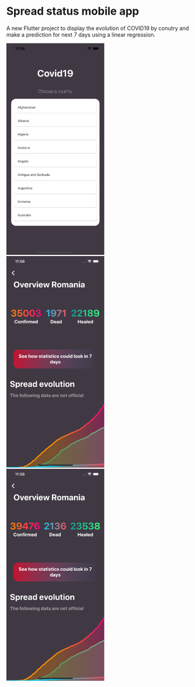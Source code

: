 # Spread status mobile app

A new Flutter project to display the evolution of COVID19 by conutry and make a prediction for next 7 days using a linear regression.

<img src="https://github.com/marinvlad/spreadStatus/blob/master/Screenshot1.png" width="256"> <img src="https://github.com/marinvlad/spreadStatus/blob/master/Screenshot2.png" width="256"> <img src="https://github.com/marinvlad/spreadStatus/blob/master/Screenshot3.png" width="256">

